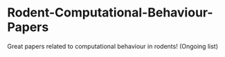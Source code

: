 # Rodent-Computational-Behaviour-Papers
Great papers related to computational behaviour in rodents! (Ongoing list)
